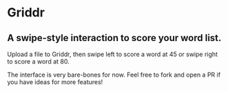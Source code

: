 # Griddr
## A swipe-style interaction to score your word list.

Upload a file to Griddr, then swipe left to score a word at 45 or swipe right to score a word at 80.

The interface is very bare-bones for now.  Feel free to fork and open a PR if you have ideas for more features!
